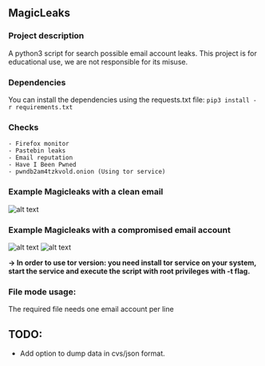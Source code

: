 ## **MagicLeaks**

### Project description
A python3 script for search possible email account leaks. This project is for educational use, we are not responsible for its misuse.

### Dependencies
You can install the dependencies using the requests.txt file:
```pip3 install -r requirements.txt```

### Checks
    - Firefox monitor
    - Pastebin leaks
    - Email reputation
    - Have I Been Pwned
    - pwndb2am4tzkvold.onion (Using tor service)

### Example Magicleaks with a clean email
![alt text](https://raw.githubusercontent.com/magichk/magicleaks/master/images/magicleaks-ok.png "MagicLeaks - OK")

### Example Magicleaks with a compromised email account
![alt text](https://raw.githubusercontent.com/magichk/magicleaks/master/images/magicleaks-bad1.png "MagicLeaks - Compromised1")
![alt text](https://raw.githubusercontent.com/magichk/magicleaks/master/images/magicleaks-bad2.png "MagicLeaks - Compromised2")


**-> In order to use tor version: you need install tor service on your system, start the service and execute the script with root privileges with -t flag.**

### File mode usage:
The required file needs one email account per line

## TODO:
- Add option to dump data in cvs/json format.
